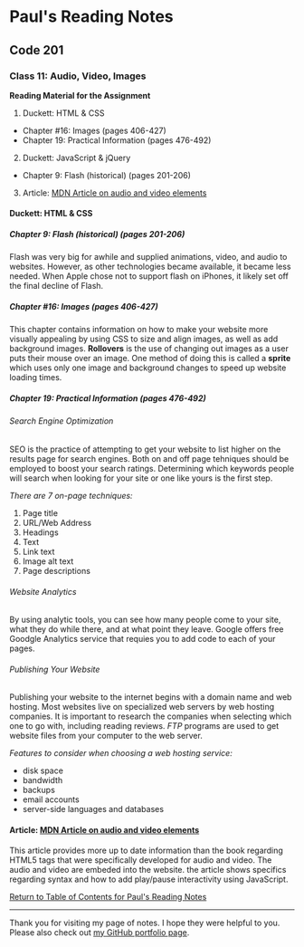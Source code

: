 # Paul's Reading Notes

## Code 201

### Class 11: Audio, Video, Images

**Reading Material for the Assignment**
1. Duckett: HTML & CSS
- Chapter #16: Images (pages 406-427)
- Chapter 19: Practical Information (pages 476-492)
2. Duckett: JavaScript & jQuery
- Chapter 9: Flash (historical) (pages 201-206)
3. Article: [MDN Article on audio and video elements](https://developer.mozilla.org/en-US/docs/Learn/JavaScript/Client-side_web_APIs/Video_and_audio_APIs)


#### Duckett: HTML & CSS

##### Chapter 9: Flash (historical) (pages 201-206)
Flash was very big for awhile and supplied animations, video, and audio to websites.  However, as other technologies became available, it became less needed.  When Apple chose not to support flash on iPhones, it likely set off the final decline of Flash.

##### Chapter #16: Images (pages 406-427)
This chapter contains information on how to make your website more visually appealing by using CSS to size and align images, as well as add background images.  **Rollovers** is the use of changing out images as a user puts their mouse over an image.  One method of doing this is called a **sprite** which uses only one image and background changes to speed up website loading times.

##### Chapter 19: Practical Information (pages 476-492)

###### Search Engine Optimization
SEO is the practice of attempting to get your website to list higher on the results page for search engines.  Both on and off page tehniques should be employed to boost your search ratings.  Determining which keywords people will search when looking for your site or one like yours is the first step.

*There are 7 on-page techniques:*
1. Page title
1. URL/Web Address
1. Headings
1. Text
1. Link text
1. Image alt text
1. Page descriptions

###### Website Analytics
By using analytic tools, you can see how many people come to your site, what they do while there, and at what point they leave.  Google offers free Goodgle Analytics service that requies you to add code to each of your pages.

###### Publishing Your Website
Publishing your website to the internet begins with a domain name and web hosting.  Most websites live on specialized web servers by web hosting companies.  It is important to research the companies when selecting which one to go with, including reading reviews.  *FTP* programs are used to get website files from your computer to the web server.

*Features to consider when choosing a web hosting service:*
- disk space
- bandwidth
- backups
- email accounts
- server-side languages and databases


#### Article: [MDN Article on audio and video elements](https://developer.mozilla.org/en-US/docs/Learn/JavaScript/Client-side_web_APIs/Video_and_audio_APIs)
This article provides more up to date information than the book regarding HTML5 tags that were specifically developed for audio and video.  The audio and video are embeded into the website.  the article shows specifics regarding syntax and how to add play/pause interactivity using JavaScript.


[Return to Table of Contents for Paul's Reading Notes](https://paul-leonard.github.io/reading-notes/ "Go back to find more notes!")



---



Thank you for visiting my page of notes.  I hope they were helpful to you.  Please also check out [my GitHub portfolio page](https://github.com/paul-leonard "Paul's GitHub Portfolio").
